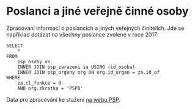 # Poslanci a jiné veřejně činné osoby

Zpracování informací o poslancích a jiných veřejných činitelích. Jde se například dotázat na všechny poslance zvolené v roce 2017.

```
SELECT
    *
FROM
    psp_osoby os
    INNER JOIN psp_zarazeni za USING (id_osoba)
    INNER JOIN psp_organy org ON org.id_organ = za.id_of
WHERE
	za.cl_funkce = 0
    AND org.zkratka = 'PSP8'
```

Data pro zpracování ke stažení [na webu PSP](https://www.psp.cz/sqw/hp.sqw?k=1300).
